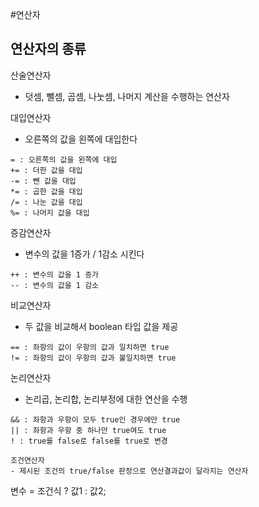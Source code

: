 #연산자

## 연산자의 종류

산술연산자 
- 덧셈, 뺄셈, 곱셈, 나눗셈, 나머지 계산을 수행하는 연산자

대입연산자
- 오른쪽의 값을 왼쪽에 대입한다
```
= : 오른쪽의 값을 왼쪽에 대입
+= : 더한 값을 대입
-= : 뺀 값을 대입
*= : 곱한 값을 대입
/= : 나눈 값을 대입
%= : 나머지 값을 대입
```

증감연산자
- 변수의 값을 1증가 / 1감소 시킨다
```
++ : 변수의 값을 1 증가
-- : 변수의 값을 1 감소
```

비교연산자
- 두 값을 비교해서 boolean 타입 값을 제공
```
== : 좌항의 값이 우항의 값과 일치하면 true
!= : 좌항의 값이 우항의 값과 불일치하면 true
```

논리연산자
- 논리곱, 논리합, 논리부정에 대한 연산을 수행
```
&& : 좌항과 우항이 모두 true인 경우에만 true
|| : 좌항과 우항 중 하나만 true여도 true
! : true를 false로 false를 true로 변경

조건연산자
- 제시된 조건의 true/false 판정으로 연산결과값이 달라지는 연산자
```
변수 = 조건식 ? 값1 : 값2;
```

